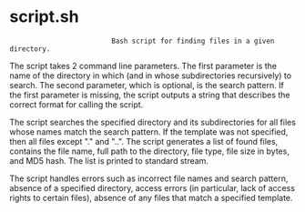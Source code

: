 # script.sh
                             Bash script for finding files in a given directory.

The script takes 2 command line parameters. The first parameter is the name of the directory in which (and in whose subdirectories recursively) to search. The second parameter, which is optional, is the search pattern. If the first parameter is missing, the script outputs a string that describes the correct format for calling the script.  

The script searches the specified directory and its subdirectories for all files whose names match the search pattern. If the template was not specified, then all files except "." and "..". The script generates a list of found files, contains the file name, full path to the directory, file type, file size in bytes, and MD5 hash. The list is printed to standard stream.  

The script handles errors such as incorrect file names and search pattern, absence of a specified directory, access errors (in particular, lack of access rights to certain files), absence of any files that match a specified template.
